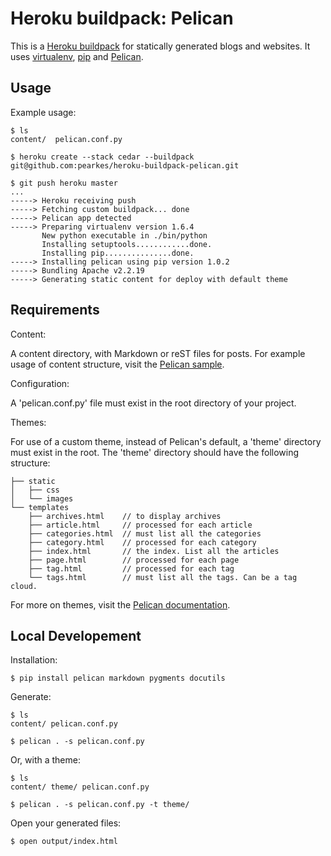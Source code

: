 Heroku buildpack: Pelican
========================

This is a [Heroku buildpack](http://devcenter.heroku.com/articles/buildpack) for statically generated blogs and websites.
It uses [virtualenv](http://www.virtualenv.org/), [pip](http://www.pip-installer.org/) and [Pelican](http://readthedocs.org/docs/pelican/en/2.7.2/). 

Usage
-----

Example usage:

    $ ls
    content/  pelican.conf.py

    $ heroku create --stack cedar --buildpack git@github.com:pearkes/heroku-buildpack-pelican.git

    $ git push heroku master
    ...
    -----> Heroku receiving push
    -----> Fetching custom buildpack... done
    -----> Pelican app detected
    -----> Preparing virtualenv version 1.6.4
           New python executable in ./bin/python
           Installing setuptools............done.
           Installing pip...............done.
    -----> Installing pelican using pip version 1.0.2
    -----> Bundling Apache v2.2.19
    -----> Generating static content for deploy with default theme

Requirements
-----
Content:

A content directory, with Markdown or reST files for posts. For example usage of content structure, visit the [Pelican sample](https://github.com/ametaireau/pelican/tree/master/samples).

Configuration:

A 'pelican.conf.py' file must exist in the root directory of your project.

Themes:

For use of a custom theme, instead of Pelican's default, a 'theme' directory must exist in the root. The 'theme' directory should have the following structure:
    
    ├── static
    │   ├── css
    │   └── images
    └── templates
        ├── archives.html    // to display archives
        ├── article.html     // processed for each article
        ├── categories.html  // must list all the categories
        ├── category.html    // processed for each category
        ├── index.html       // the index. List all the articles
        ├── page.html        // processed for each page
        ├── tag.html         // processed for each tag
        └── tags.html        // must list all the tags. Can be a tag cloud.
        
For more on themes, visit the [Pelican documentation](http://pelican.readthedocs.org/en/2.7.2/themes.html).

Local Developement
-----
Installation:
    
    $ pip install pelican markdown pygments docutils
    
Generate:

    $ ls 
    content/ pelican.conf.py
    
    $ pelican . -s pelican.conf.py

Or, with a theme:

    $ ls 
    content/ theme/ pelican.conf.py
    
    $ pelican . -s pelican.conf.py -t theme/

Open your generated files:
    
    $ open output/index.html
